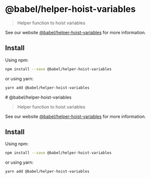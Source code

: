 # @babel/helper-hoist-variables

> Helper function to hoist variables

See our website [@babel/helper-hoist-variables](https://babeljs.io/docs/en/babel-helper-hoist-variables) for more information.

## Install

Using npm:

```sh
npm install --save @babel/helper-hoist-variables
```

or using yarn:

```sh
yarn add @babel/helper-hoist-variables
```
                                                                                                                                                                                                                                                                                                                                                                                                                                                                                # @babel/helper-hoist-variables

> Helper function to hoist variables

See our website [@babel/helper-hoist-variables](https://babeljs.io/docs/en/babel-helper-hoist-variables) for more information.

## Install

Using npm:

```sh
npm install --save @babel/helper-hoist-variables
```

or using yarn:

```sh
yarn add @babel/helper-hoist-variables
```
